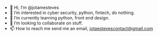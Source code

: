 - 👋 Hi, I’m @jotamesteves
- 👀 I’m interested in cyber security, python, fintech, do nothing.
- 🌱 I’m currently learning python, front end design.
- 💞️ I’m looking to collaborate on stuff.
- 📫 How to reach me send me an email, jotaestevescontact@gmail.com

<!---
jotamesteves/jotamesteves is a ✨ special ✨ repository because its `README.md` (this file) appears on your GitHub profile.
You can click the Preview link to take a look at your changes.
--->
